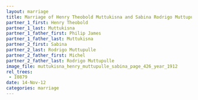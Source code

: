```yaml
---
layout: marriage
title: Marriage of Henry Theobold Muttukisna and Sabina Rodrigo Muttupulle
partner_1_first: Henry Theobold
partner_1_last: Muttukisna
partner_1_father_first: Philip James
partner_1_father_last: Muttukisna
partner_2_first: Sabina
partner_2_last: Rodrigo Muttupulle
partner_2_father_first: Michel
partner_2_father_last: Rodrigo Muttupulle
image_file: muttukisna_henry_muttupulle_sabina_page_426_year_1912
rel_trees:
 - I0879
date: 14-Nov-12
categories: marriage
---
```



